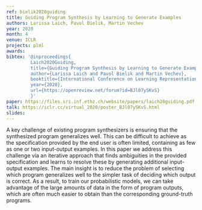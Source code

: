 ```yaml
---
ref: bielik2020guiding
title: Guiding Program Synthesis by Learning to Generate Examples 
authors: Larissa Laich, Pavol Bielik, Martin Vechev 
year: 2020
month: 4
venue: ICLR
projects: plml
awards:
bibtex: '@inproceedings{
         Laich2020Guiding,
         title={Guiding Program Synthesis by Learning to Generate Examples},
         author={Larissa Laich and Pavol Bielik and Martin Vechev},
         booktitle={International Conference on Learning Representations},
         year={2020},
         url={https://openreview.net/forum?id=BJl07ySKvS}
         }'
paper: https://files.sri.inf.ethz.ch/website/papers/laich20guiding.pdf
talk: https://iclr.cc/virtual_2020/poster_BJl07ySKvS.html
slides: 
---
```


A key challenge of existing program synthesizers is ensuring that the synthesized program generalizes well. This can be difficult to achieve as the specification provided by the end user is often limited, containing as few as one or two input-output examples. In this paper we address this challenge via an iterative approach that finds ambiguities in the provided specification and learns to resolve these by generating additional input-output examples. The main insight is to reduce the problem of selecting which program generalizes well to the simpler task of deciding which output is correct. As a result, to train our probabilistic models, we can take advantage of the large amounts of data in the form of program outputs, which are often much easier to obtain than the corresponding ground-truth programs.
